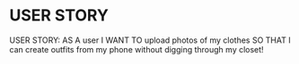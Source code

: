 # USER STORY
USER STORY:
AS A user I WANT TO upload photos of my clothes
SO THAT I can create outfits from my phone without digging through my closet!

